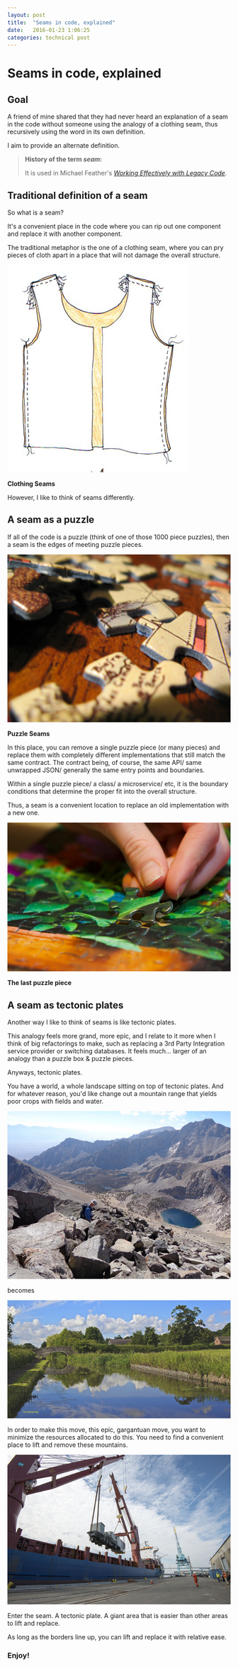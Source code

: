 ```yaml
---
layout: post
title:  "Seams in code, explained"
date:   2016-01-23 1:06:25
categories: technical post
---
```


# Seams in code, explained

## Goal

A friend of mine shared that they had never heard an explanation of a seam in the code without someone using the analogy of a clothing seam, thus recursively using the word in its own definition.  

I aim to provide an alternate definition.  

> **History of the term _seam_:**
> 
> It is used in Michael Feather's _[Working Effectively with Legacy Code][legacy-code]_.

## Traditional definition of a seam
So what is a seam?  

It's a convenient place in the code where you can rip out one component and replace it with another component.  

The traditional metaphor is the one of a clothing seam, where you can pry pieces of cloth apart in a place that will not damage the overall structure.  

<a name="clothing-seams" href="http://sewbeitstudio.com/diy-projects/clothing/gatsbytop/">![Clothing seams](/images/seam-clothing.jpg "Clothing seams")</a>

**Clothing Seams** 

However, I like to think of seams differently.  

## A seam as a puzzle

If all of the code is a puzzle (think of one of those 1000 piece puzzles), then a seam is the edges of meeting puzzle pieces.  

<a name="puzzle-seams" href="https://www.flickr.com/photos/bludgeoner86/2137761064/">![Puzzle seams](/images/seam-puzzle-medium.jpg "Puzzle seams")</a>

**Puzzle Seams** 

In this place, you can remove a single puzzle piece (or many pieces) and replace them with completely different implementations that still match the same contract.  The contract being, of course, the same API/ same unwrapped JSON/ generally the same entry points and boundaries. 

Within a single puzzle piece/ a class/ a microservice/ etc, it is the boundary conditions that determine the proper fit into the overall structure.  

Thus, a seam is a convenient location to replace an old implementation with a new one.  

<a name="last-piece-seams" href="https://www.flickr.com/photos/10154402@N03/5362769454/">![Last piece of the puzzle](/images/seam-last-puzzle-piece.jpg "Last piece of the puzzle")</a>

**The last puzzle piece** 

## A seam as tectonic plates

Another way I like to think of seams is like tectonic plates.  

This analogy feels more grand, more epic, and I relate to it more when I think of big refactorings to make, such as replacing a 3rd Party Integration service provider or switching databases.  It feels much... larger of an analogy than a puzzle box & puzzle pieces. 

Anyways, tectonic plates. 

You have a world, a whole landscape sitting on top of tectonic plates.  And for whatever reason, you'd like change out a mountain range that yields poor crops with fields and water.  

<a name="mountains" href="https://www.flickr.com/photos/dfsmith/7884948784/">![Craggy mountains](/images/seam-mountains-medium.jpg "Craggy mountains")</a> 

becomes 

<a name="fields" href="https://www.flickr.com/photos/oneterry/16434200600/">![Fields](/images/seam-fields-medium.jpg "Water and fields")</a>

In order to make this move, this epic, gargantuan move, you want to minimize the resources allocated to do this.  You need to find a convenient place to lift and remove these mountains.  

<a name="crane" href="https://www.flickr.com/photos/jaxport/13084381295/">![Crane](/images/seam-crane-medium.jpg "Crane lifting heavy things")</a>

Enter the seam.  A tectonic plate.  A giant area that is easier than other areas to lift and replace.  

As long as the borders line up, you can lift and replace it with relative ease.  

### Enjoy!


[legacy-code]:      http://www.amazon.com/Working-Effectively-Legacy-Michael-Feathers/dp/0131177052







